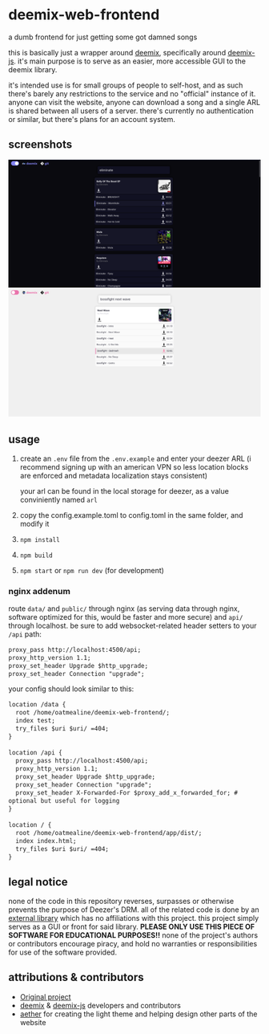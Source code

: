 # deemix-web-frontend

a dumb frontend for just getting some got damned songs

this is basically just a wrapper around [deemix](https://deemix.app/), specifically around [deemix-js](https://git.freezer.life/RemixDev/deemix-js). it's main purpose is to serve as an easier, more accessible GUI to the deemix library.

it's intended use is for small groups of people to self-host, and as such there's barely any restrictions to the service and no "official" instance of it. anyone can visit the website, anyone can download a song and a single ARL is shared between all users of a server. there's currently no authentication or similar, but there's plans for an account system.

## screenshots

![dark theme](docs/screenshot-1.png)
![light theme](docs/screenshot-2.png)

## usage

1. create an `.env` file from the `.env.example` and enter your deezer ARL (i recommend signing up with an american VPN so less location blocks are enforced and metadata localization stays consistent)

   your arl can be found in the local storage for deezer, as a value conviniently named `arl`

2. copy the config.example.toml to config.toml in the same folder, and modify it

3. `npm install`

4. `npm build`

5. `npm start` or `npm run dev` (for development)

### nginx addenum

route `data/` and `public/` through nginx (as serving data through nginx, software optimized for this, would be faster and more secure) and `api/` through localhost. be sure to add websocket-related header setters to your `/api` path:

```nginx
proxy_pass http://localhost:4500/api;
proxy_http_version 1.1;
proxy_set_header Upgrade $http_upgrade;
proxy_set_header Connection "upgrade";
```

your config should look similar to this:

```nginx
location /data {
  root /home/oatmealine/deemix-web-frontend/;
  index test;
  try_files $uri $uri/ =404;
}

location /api {
  proxy_pass http://localhost:4500/api;
  proxy_http_version 1.1;
  proxy_set_header Upgrade $http_upgrade;
  proxy_set_header Connection "upgrade";
  proxy_set_header X-Forwarded-For $proxy_add_x_forwarded_for; # optional but useful for logging
}

location / {
  root /home/oatmealine/deemix-web-frontend/app/dist/;
  index index.html;
  try_files $uri $uri/ =404;
}
```

## legal notice

none of the code in this repository reverses, surpasses or otherwise prevents the purpose of Deezer's DRM. all of the related code is done by an [external library](https://gitlab.com/RemixDev/deezer-js/) which has no affiliations with this project. this project simply serves as a GUI or front for said library. **PLEASE ONLY USE THIS PIECE OF SOFTWARE FOR EDUCATIONAL PURPOSES!!** none of the project's authors or contributors encourage piracy, and hold no warranties or responsibilities for use of the software provided.

## attributions & contributors

- [Original project](https://git.oat.zone/oat/deemix-web-frontend)
- [deemix](https://deemix.app/) & [deemix-js](https://git.freezer.life/RemixDev/deemix-js) developers and contributors
- [aether](https://git.oat.zone/aether) for creating the light theme and helping design other parts of the website
